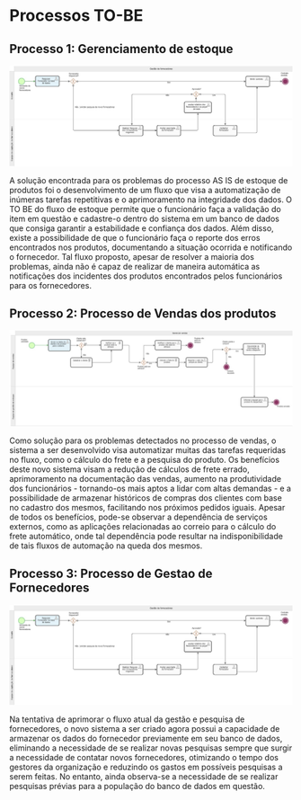 # Processos TO-BE

## Processo 1: Gerenciamento de estoque

![processo de Gerenciamento de estoque TO BE](Processo%20de%20Gestao%20de%20Fornecedores%20TO%20BE.png)

A solução encontrada para os problemas do processo AS IS de estoque de produtos foi o desenvolvimento de um fluxo que visa a automatização de inúmeras tarefas repetitivas e o aprimoramento na integridade dos dados. O TO BE do fluxo de estoque permite que o funcionário faça a validação do item em questão e cadastre-o dentro do sistema em um banco de dados que consiga garantir a estabilidade e confiança dos dados. Além disso, existe a possibilidade de que o funcionário faça o reporte dos erros encontrados nos produtos, documentando a situação ocorrida e notificando o fornecedor. Tal fluxo proposto, apesar de resolver a maioria dos problemas, ainda não é capaz de realizar de maneira automática as notificações dos incidentes dos produtos encontrados pelos funcionários para os fornecedores.

## Processo 2: Processo de Vendas dos produtos

![Processo de Vendas dos produtos  TO BE](Processo_de_Vendas_dos_produtos_TO_BE.png)

Como solução para os problemas detectados no processo de vendas, o sistema a ser desenvolvido visa automatizar muitas das tarefas requeridas no fluxo, como o cálculo do frete e a pesquisa do produto. Os benefícios deste novo sistema visam a redução de cálculos de frete errado, aprimoramento na documentação das vendas, aumento na produtividade dos funcionários - tornando-os mais aptos a lidar com altas demandas - e a possibilidade de armazenar históricos de compras dos clientes com base no cadastro dos mesmos, facilitando nos próximos pedidos iguais. Apesar de todos os benefícios, pode-se observar a dependência de serviços externos, como as aplicações relacionadas ao correio para o cálculo do frete automático, onde tal dependência pode resultar na indisponibilidade de tais fluxos de automação na queda dos mesmos.

## Processo 3: Processo de Gestao de Fornecedores

![Processo de Gestao de Fornecedores TO BE](Processo%20de%20Gestao%20de%20Fornecedores%20TO%20BE.png)

Na tentativa de aprimorar o fluxo atual da gestão e pesquisa de fornecedores, o novo sistema a ser criado agora possui a capacidade de armazenar os dados do fornecedor previamente em seu banco de dados, eliminando a necessidade de se realizar novas pesquisas sempre que surgir a necessidade de contatar novos fornecedores, otimizando o tempo dos gestores da organização e reduzindo os gastos em possíveis pesquisas a serem feitas. No entanto, ainda observa-se a necessidade de se realizar pesquisas prévias para a população do banco de dados em questão.
